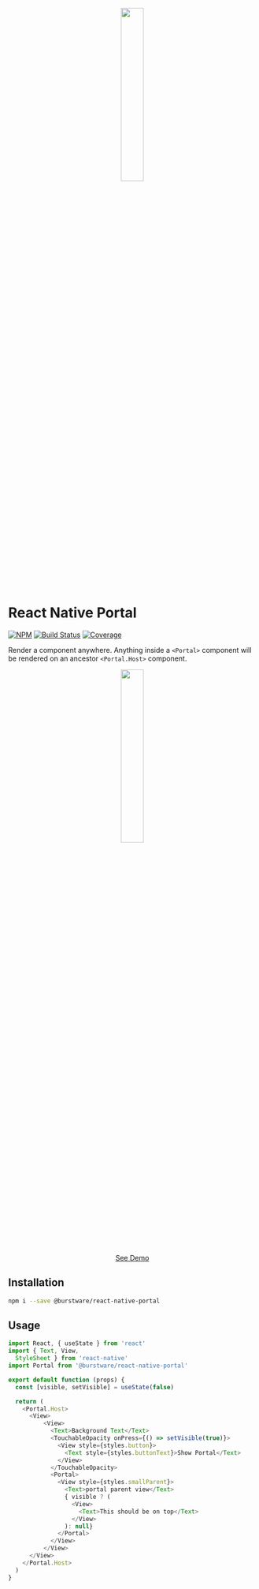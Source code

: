 <p align="center">
  <a href="https://burstware.com">
      <img src="https://s3-us-west-2.amazonaws.com/burstware.com/img/burstware+horizontal.png" width="30%" />
  </a>
</p>

# React Native Portal

[![NPM](https://img.shields.io/badge/npm-1.0.2-blue)](https://www.npmjs.org/@burstware/react-native-portal) [![Build Status](https://travis-ci.com/burstware/react-native-portal.svg?token=29qnEeDFvpCBmjssZsMZ&branch=master)](https://travis-ci.com/burstware/react-native-portal) [![Coverage](https://img.shields.io/badge/coverage-0%25-red)](https://www.npmjs.org/@burstware/react-native-portal)

Render a component anywhere. Anything inside a `<Portal>` component will be rendered on an ancestor `<Portal.Host>` component.
<p align="center">
  <a href="https://www.burstware.com/portals-in-react-native">
      <img src="https://irp-cdn.multiscreensite.com/14e04438/dms3rep/multi/demo.gif" width="30%" />
  </a>
</p>

<p align="center">
  <a href="https://snack.expo.io/@jbaczuk/react-native-portal">
      See Demo
  </a>
</p>

## Installation
```bash
npm i --save @burstware/react-native-portal
```

## Usage
```javascript
import React, { useState } from 'react'
import { Text, View,
  StyleSheet } from 'react-native'
import Portal from '@burstware/react-native-portal'

export default function (props) {
  const [visible, setVisible] = useState(false)

  return (
    <Portal.Host>
      <View>
          <View>
            <Text>Background Text</Text>
            <TouchableOpacity onPress={() => setVisible(true)}>
              <View style={styles.button}>
                <Text style={styles.buttonText}>Show Portal</Text>
              </View>
            </TouchableOpacity>
            <Portal>
              <View style={styles.smallParent}>
                <Text>portal parent view</Text>
                { visible ? (
                  <View>
                    <Text>This should be on top</Text>
                  </View>
                ): null}
              </Portal>
            </View>
          </View>
      </View>
    </Portal.Host>
  )
}
```
